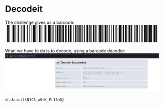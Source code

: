 # Decodeit
The challenge gives us a barcode:
![](image.png)

What we have to do is to decode, using a barcode decoder:
![](decodeit_solve.png)

`shaktictf{N1C3_w0rK_Fr13nD}`
